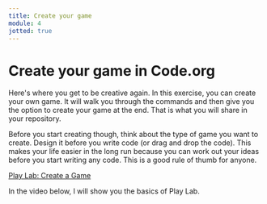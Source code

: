 ```yaml
---
title: Create your game
module: 4
jotted: true
---
```


# Create your game in Code.org

Here's where you get to be creative again.  In this exercise, you can create your own game.  It will walk you through the commands and then give you the option to create your game at the end.  That is what you will share in your repository.

Before you start creating though, think about the type of game you want to create.  Design it before you write code (or drag and drop the code).  This makes your life easier in the long run because you can work out your ideas before you start writing any code.  This is a good rule of thumb for anyone.

[Play Lab: Create a Game](https://studio.code.org/s/course3/stage/17/puzzle/1)

In the video below, I will show you the basics of Play Lab.

<!-- insert video -->

